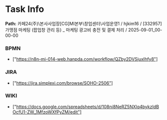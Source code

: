 # Task Info

**Path:** 카페24(주)\본사사업장\[CG]MI본부\창업센터\사업운영1 / hjkim16 / [332957] 가맹점 마케팅 (팝업창 관리 등) _ 마케팅 광고비 충전 및 결제 처리 / 2025-09-01_00-00-00

### BPMN
- ["https://n8n-mi-014-web.hanpda.com/workflow/QZby2DVSjuxIhfy8"]

### JIRA
- ["https://jira.simplexi.com/browse/SOHO-2506"]

### WIKI
- ["https://docs.google.com/spreadsheets/d/108ni8NeRZ5NXlq4bykzIdBOcfU1-ZW_1MfzoWXfPyZM/edit"]

